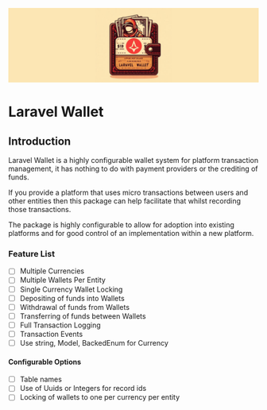 ![laravel_wallet.jpg](laravel_wallet.jpg)

# Laravel Wallet

## Introduction

Laravel Wallet is a highly configurable wallet system for platform
transaction management, it has nothing to do with payment providers
or the crediting of funds.

If you provide a platform that uses micro transactions between users and
other entities then this package can help facilitate that whilst recording
those transactions.

The package is highly configurable to allow for adoption into existing
platforms and for good control of an implementation within a new platform.

### Feature List

- [ ] Multiple Currencies
- [ ] Multiple Wallets Per Entity
- [ ] Single Currency Wallet Locking
- [ ] Depositing of funds into Wallets
- [ ] Withdrawal of funds from Wallets
- [ ] Transferring of funds between Wallets
- [ ] Full Transaction Logging
- [ ] Transaction Events
- [ ] Use string, Model, BackedEnum for Currency

#### Configurable Options

- [ ] Table names
- [ ] Use of Uuids or Integers for record ids
- [ ] Locking of wallets to one per currency per entity